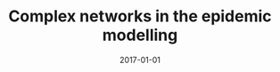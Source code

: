 ---
# Documentation: https://wowchemy.com/docs/managing-content/

title: Complex networks in the epidemic modelling
subtitle: ''
summary: ''
authors:
- Tomasz Biegus
- kwasnicka
tags: []
categories: []
date: '2017-01-01'
lastmod: 2022-10-07T05:01:46Z
featured: false
draft: false

# Featured image
# To use, add an image named `featured.jpg/png` to your page's folder.
# Focal points: Smart, Center, TopLeft, Top, TopRight, Left, Right, BottomLeft, Bottom, BottomRight.
image:
  caption: ''
  focal_point: ''
  preview_only: false

# Projects (optional).
#   Associate this post with one or more of your projects.
#   Simply enter your project's folder or file name without extension.
#   E.g. `projects = ["internal-project"]` references `content/project/deep-learning/index.md`.
#   Otherwise, set `projects = []`.
projects: []
publishDate: '2022-10-07T05:01:45.313918Z'
publication_types:
- '1'
abstract: ''
publication: '*Intelligent Information and Database Systems : 9th Asian Conference,
  ACIIDS 2017, Kanazawa, Japan, April 3-5, 2017 : proceedings. Pt. 1*'
doi: 10.1007/978-3-319-54472-4_20
---